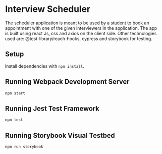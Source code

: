 # Interview Scheduler
The scheduler application is meant to be used by a student to book 
an appointment with one of the given interviewers in the application. The app is built using react Js, css and axios on the client side. Other technologies used are: @test-library/reach-hooks, cypress and storybook for testing.

## Setup

Install dependencies with `npm install`.

## Running Webpack Development Server

```sh
npm start
```

## Running Jest Test Framework

```sh
npm test
```

## Running Storybook Visual Testbed

```sh
npm run storybook
```
